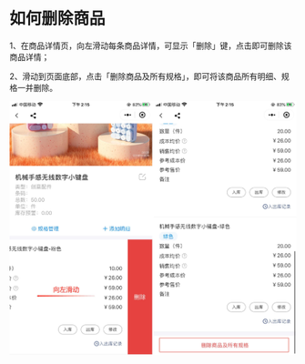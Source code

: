 # 如何删除商品

1、在商品详情页，向左滑动每条商品详情，可显示「删除」键，点击即可删除该商品详情；

2、滑动到页面底部，点击「删除商品及所有规格」，即可将该商品所有明细、规格一并删除。

<img src="..\..\image\小程序\库存管理\03-如何删除商品01.jpg" alt="PNG" style="zoom:50%;" />


